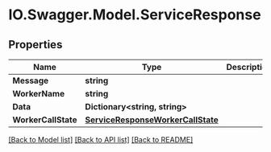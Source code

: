 # IO.Swagger.Model.ServiceResponse
## Properties

Name | Type | Description | Notes
------------ | ------------- | ------------- | -------------
**Message** | **string** |  | [optional] 
**WorkerName** | **string** |  | [optional] 
**Data** | **Dictionary&lt;string, string&gt;** |  | [optional] 
**WorkerCallState** | [**ServiceResponseWorkerCallState**](ServiceResponseWorkerCallState.md) |  | [optional] 

[[Back to Model list]](../README.md#documentation-for-models) [[Back to API list]](../README.md#documentation-for-api-endpoints) [[Back to README]](../README.md)

